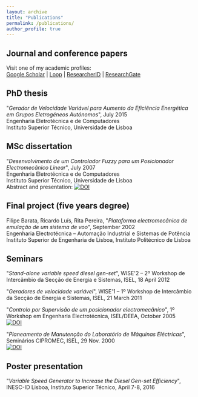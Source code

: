 ```yaml
---
layout: archive
title: "Publications"
permalink: /publications/
author_profile: true
---
```




## Journal and conference papers
Visit one of my academic profiles:\
[Google Scholar](https://scholar.google.com/citations?hl=pt-PT&user=7xVeWacAAAAJ) | [Loop](http://loop.frontiersin.org/people/1024430/overview?referrer=orcid_profile) | [ResearcherID](https://publons.com/researcher/1194645/ricardo-luis/) | [ResearchGate](https://www.researchgate.net/profile/Ricardo_Luis)

## PhD thesis
"_Gerador de Velocidade Variável para Aumento da Eficiência Energética em Grupos Eletrogéneos Autónomos_", July 2015\
Engenharia Eletrotécnica e de Computadores\
Instituto Superior Técnico, Universidade de Lisboa

## MSc dissertation
"_Desenvolvimento de um Controlador Fuzzy para um Posicionador Electromecânico Linear_", July 2007\
Engenharia Eletrotécnica e de Computadores\
Instituto Superior Técnico, Universidade de Lisboa\
Abstract and presentation: [![DOI](https://zenodo.org/badge/DOI/10.5281/zenodo.1038539.svg)](https://doi.org/10.5281/zenodo.1038539)

## Final project (five years degree)
Filipe Barata, Ricardo Luís, Rita Pereira, "_Plataforma electromecânica de emulação de um sistema de voo_", September 2002\
Engenharia Electrotécnica – Automação Industrial e Sistemas de Potência\
Instituto Superior de Engenharia de Lisboa, Instituto Politécnico de Lisboa

## Seminars
"_Stand-alone variable speed diesel gen-set_", WISE'2 – 2º Workshop de Intercâmbio da Secção de Energia e Sistemas, ISEL, 18 April 2012

"_Geradores de velocidade variável_", WISE'1 – 1º Workshop de Intercâmbio da Secção de Energia e Sistemas, ISEL, 21 March 2011

"_Controlo por Supervisão de um posicionador electromecânico_", 1º Workshop em Engenharia Electrotécnica, ISEL/DEEA, October 2005\
[![DOI](https://zenodo.org/badge/DOI/10.5281/zenodo.1041941.svg)](https://doi.org/10.5281/zenodo.1041941)

"_Planeamento de Manutenção do Laboratório de Máquinas Eléctricas_", Seminários CIPROMEC, ISEL, 29 Nov. 2000\
[![DOI](https://zenodo.org/badge/DOI/10.5281/zenodo.1052585.svg)](https://doi.org/10.5281/zenodo.1052585)

## Poster presentation
"_Variable Speed Generator to Increase the Diesel Gen-set Efficiency_", INESC-ID Lisboa, Instituto Superior Técnico, April 7-8, 2016
